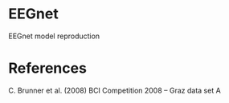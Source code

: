 # EEGnet
EEGnet model reproduction
# References
C. Brunner et al. (2008) BCI Competition 2008 – Graz data set A
